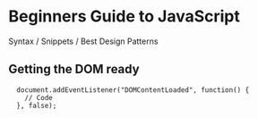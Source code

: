 Beginners Guide to JavaScript
=============================

Syntax / Snippets / Best Design Patterns

Getting the DOM ready
---------------------

```
  document.addEventListener("DOMContentLoaded", function() {
    // Code
  }, false);
```



